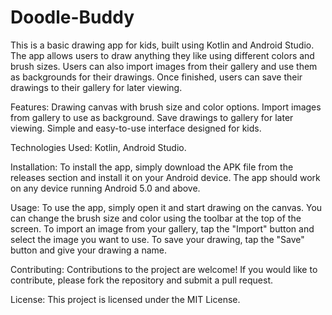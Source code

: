 # Doodle-Buddy

This is a basic drawing app for kids, built using Kotlin and Android Studio. The app allows users to draw anything they like using different colors and brush sizes. Users can also import images from their gallery and use them as backgrounds for their drawings. Once finished, users can save their drawings to their gallery for later viewing.

Features: Drawing canvas with brush size and color options. 
Import images from gallery to use as background.
Save drawings to gallery for later viewing.
Simple and easy-to-use interface designed for kids.

Technologies Used: Kotlin, Android Studio.

Installation:
To install the app, simply download the APK file from the releases section and install it on your Android device. The app should work on any device running Android 5.0 and above.

Usage: 
To use the app, simply open it and start drawing on the canvas. You can change the brush size and color using the toolbar at the top of the screen. To import an image from your gallery, tap the "Import" button and select the image you want to use. To save your drawing, tap the "Save" button and give your drawing a name.

Contributing:
Contributions to the project are welcome! If you would like to contribute, please fork the repository and submit a pull request.

License:
This project is licensed under the MIT License.
